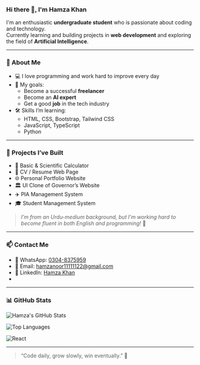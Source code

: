 ### Hi there 👋, I'm Hamza Khan

I'm an enthusiastic **undergraduate student** who is passionate about coding and technology.  
Currently learning and building projects in **web development** and exploring the field of **Artificial Intelligence**.

---

### 🧠 About Me
- 💻 I love programming and work hard to improve every day  
- 🎯 My goals:
  - Become a successful **freelancer**
  - Become an **AI expert**
  - Get a good **job** in the tech industry  
- 🛠️ Skills I’m learning:
  - HTML, CSS, Bootstrap, Tailwind CSS
  - JavaScript, TypeScript
  - Python

---

### 🚀 Projects I’ve Built
- 🧮 Basic & Scientific Calculator
- 📄 CV / Resume Web Page
- 🌐 Personal Portfolio Website
- 🏛️ UI Clone of Governor’s Website
- ✈️ PIA Management System
- 🎓 Student Management System

> *I’m from an Urdu-medium background, but I'm working hard to become fluent in both English and programming!* 💪

---

### 📫 Contact Me
- 📱 WhatsApp: [0304-8375959](https://wa.me/923048375959)
- 📧 Email: [hamzanoor11111122@gmail.com](mailto:hamzanoor11111122@gmail.com)
- 🔗 LinkedIn: [Hamza Khan](https://www.linkedin.com/in/hamza-khan-691b75268/)
- 

---

### 📊 GitHub Stats

![Hamza's GitHub Stats](https://github-readme-stats.vercel.app/api?username=Hamzabhai797&show_icons=true&theme=radical)

![Top Languages](https://github-readme-stats.vercel.app/api/top-langs/?username=Hamzabhai797&layout=compact&theme=radical)

![React](https://img.shields.io/badge/React-20232A?style=for-the-badge&logo=react&logoColor=61DAFB)


---

> “Code daily, grow slowly, win eventually.” 🚀
